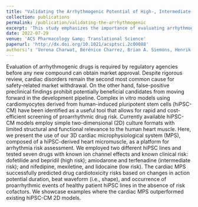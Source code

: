 ```yaml
---
title: "Validating the Arrhythmogenic Potential of High-, Intermediate-, and Low-Risk Drugs in a Human-Induced Pluripotent Stem Cell-Derived Cardiac Microphysiological System"
collection: publications
permalink: /publication/validating-the-arrhythmogenic
excerpt: 'This study emphasizes the importance of evaluating arrhythmogenic drugs before market approval and highlights the limitations of current in vitro models using two-dimensional (2D) culture formats. The researchers present a three-dimensional (3D) cardiac microphysiological system (MPS) using human-induced pluripotent stem cell-derived cardiomyocytes, which successfully predicted drug cardiotoxicity risks based on changes in action potential duration, beat waveform, and occurrence of proarrhythmic events. The cardiac MPS outperformed existing 2D models and provides a promising platform for rapid and reliable screening of proarrhythmic drug risk.'
date: 2022-07-29
venue: 'ACS Pharmacology &amp; Translational Science'
paperurl: 'http://dx.doi.org/10.1021/acsptsci.2c00088'
authors:': 'Verena Charwat, Bérénice Charrez, Brian A. Siemons, Henrik Finsberg, Karoline H. Jæger, Andrew G. Edwards, Nathaniel Huebsch, Samuel Wall, Evan Miller, Aslak Tveito, Kevin E. Healy'
---
```


Evaluation of arrhythmogenic drugs is required by regulatory agencies before any new compound can obtain market approval. Despite rigorous review, cardiac disorders remain the second most common cause for safety-related market withdrawal. On the other hand, false-positive preclinical findings prohibit potentially beneficial candidates from moving forward in the development pipeline. Complex in vitro models using cardiomyocytes derived from human-induced pluripotent stem cells (hiPSC-CM) have been identified as a useful tool that allows for rapid and cost-efficient screening of proarrhythmic drug risk. Currently available hiPSC-CM models employ simple two-dimensional (2D) culture formats with limited structural and functional relevance to the human heart muscle. Here, we present the use of our 3D cardiac microphysiological system (MPS), composed of a hiPSC-derived heart micromuscle, as a platform for arrhythmia risk assessment. We employed two different hiPSC lines and tested seven drugs with known ion channel effects and known clinical risk: dofetilide and bepridil (high risk); amiodarone and terfenadine (intermediate risk); and nifedipine, mexiletine, and lidocaine (low risk). The cardiac MPS successfully predicted drug cardiotoxicity risks based on changes in action potential duration, beat waveform (i.e., shape), and occurrence of proarrhythmic events of healthy patient hiPSC lines in the absence of risk cofactors. We showcase examples where the cardiac MPS outperformed existing hiPSC-CM 2D models.